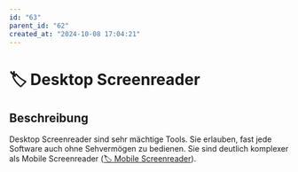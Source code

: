 ```yaml
---
id: "63"
parent_id: "62"
created_at: "2024-10-08 17:04:21"
---
```


# 🏷️ Desktop Screenreader

## Beschreibung

Desktop Screenreader sind sehr mächtige Tools. Sie erlauben, fast jede Software auch ohne Sehvermögen zu bedienen. Sie sind deutlich komplexer als Mobile Screenreader ([🏷️ Mobile Screenreader](/de/tags/mobile-screenreader)).
